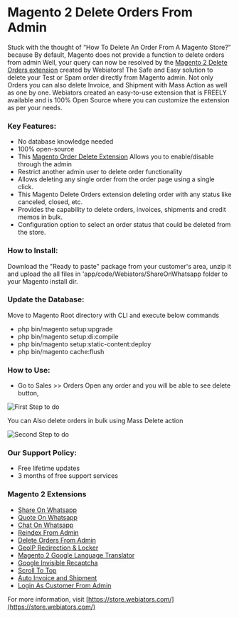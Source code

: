 # Magento 2 Delete Orders From Admin
Stuck with the thought of “How To Delete An Order From A Magento Store?” because By default, Magento does not provide a function to delete orders from admin Well, your query can now be resolved by the [Magento 2 Delete Orders extension](https://store.webiators.com/magento-2-extensions/delete-orders-from-admin.html) created by Webiators! The Safe and Easy solution to delete your Test or Spam order directly from Magento admin. Not only Orders you can also delete Invoice, and Shipment with Mass Action as well as one by one. Webiators created an easy-to-use extension that is FREELY available and is 100% Open Source where you can customize the extension as per your needs.
### Key Features:
- No database knowledge needed
- 100% open-source
- This [Magento Order Delete Extension](https://store.webiators.com/magento-2-extensions/delete-orders-from-admin.html) Allows you to enable/disable through the admin
- Restrict another admin user to delete order functionality
- Allows deleting any single order from the order page using a single click.
- This Magento Delete Orders extension deleting order with any status like canceled, closed, etc.
- Provides the capability to delete orders, invoices, shipments and credit memos in bulk.
- Configuration option to select an order status that could be deleted from the store.

### How to Install:
Download the "Ready to paste" package from your customer's area,
unzip it and upload the all files in 'app/code/Webiators/ShareOnWhatsapp folder to your
Magento install dir.
### Update the Database: 
Move to Magento Root directory with CLI and execute below commands
- php bin/magento setup:upgrade
- php bin/magento setup:di:compile
- php bin/magento setup:static-content:deploy
- php bin/magento cache:flush
### How to Use:
- Go to Sales >> Orders
Open any order and you will be able to see delete button,

![First Step to do](https://store.webiators.com/pub/media/catalog/product/cache/db6ad7f6fc2de0f26141b106fca2fb9e/s/c/screenshot_1_2.png)

You can Also delete orders in bulk using Mass Delete action

![Second Step to do](https://store.webiators.com/pub/media/catalog/product/cache/db6ad7f6fc2de0f26141b106fca2fb9e/s/c/screenshot_2_2.png)
### Our Support Policy:
- Free lifetime updates
- 3 months of free support services 
### Magento 2 Extensions
- [Share On Whatsapp](https://store.webiators.com/magento-2-extensions/share-on-whatsapp.html)
- [Quote On Whatsapp](https://store.webiators.com/magento-2-extensions/quote-on-whatsapp.html)
- [Chat On Whatsapp](https://store.webiators.com/magento-2-extensions/chatonwhatsapp.html)
- [Reindex From Admin](https://store.webiators.com/magento-2-extensions/reindex-from-admin.html)
- [Delete Orders From Admin](https://store.webiators.com/magento-2-extensions/delete-orders-from-admin.html)
- [GeoIP Redirection & Locker](https://store.webiators.com/magento-2-extensions/geoip-redirection-locker.html)
- [Magento 2 Google Language Translator](https://store.webiators.com/magento-2-extensions/google-language-translator.html)
- [Google Invisible Recaptcha](https://store.webiators.com/magento-2-extensions/google-invisible-recaptcha.html)
- [Scroll To Top](https://store.webiators.com/magento-2-extensions/scroll-to-top.html)
- [Auto Invoice and Shipment](https://store.webiators.com/magento-2-extensions/auto-invoice-and-shipment.html)
- [Login As Customer From Admin](https://store.webiators.com/magento-2-extensions/login-as-customer-from-admin.html)

For more information, visit [https://store.webiators.com/](https://store.webiators.com/)
